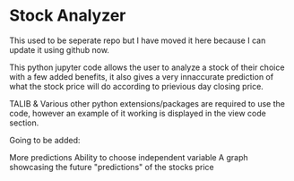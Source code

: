 # Stock Analyzer

This used to be seperate repo but I have moved it here because I can update it using github now.

This python jupyter code allows the user to analyze a stock of their choice with a few added benefits, it also gives a very innaccurate prediction of what the stock price will do according to prievious day closing price.

TALIB & Various other python extensions/packages are required to use the code, however an example of it working is displayed in the view code section.

Going to be added: 

More predictions
Ability to choose independent variable
A graph showcasing the future "predictions" of the stocks price
